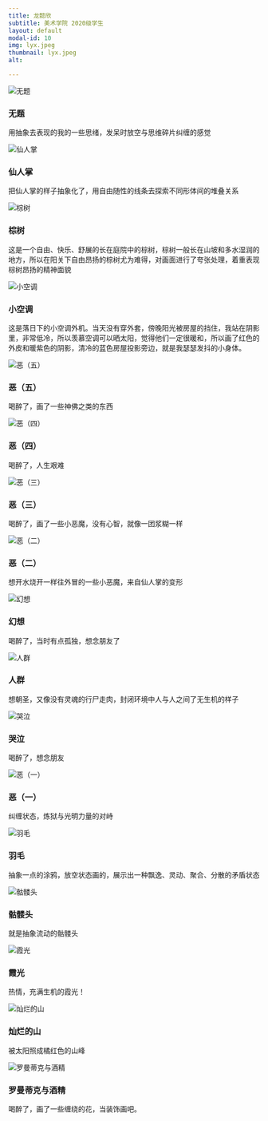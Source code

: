 ```yaml
---
title: 龙懿欣
subtitle: 美术学院 2020级学生
layout: default
modal-id: 10
img: lyx.jpeg
thumbnail: lyx.jpeg
alt: 

---
```


<img src="img/lyx/无题.jpg" class="img-responsive img-centered" alt="无题">
<h3>无题</h3>
<p>用抽象去表现的我的一些思绪，发呆时放空与思维碎片纠缠的感觉</p>

<img src="img/lyx/仙人掌.jpg" class="img-responsive img-centered" alt="仙人掌">
<h3>仙人掌</h3>
<p>把仙人掌的样子抽象化了，用自由随性的线条去探索不同形体间的堆叠关系</p>
<img src="img/lyx/棕树.jpg" class="img-responsive img-centered" alt="棕树">
<h3>棕树</h3>
<p>这是一个自由、快乐、舒展的长在庭院中的棕树，棕树一般长在山坡和多水湿润的地方，所以在阳关下自由昂扬的棕树尤为难得，对画面进行了夸张处理，着重表现棕树昂扬的精神面貌</p>
<img src="img/lyx/小空调.jpg" class="img-responsive img-centered" alt="小空调">
<h3>小空调</h3>
<p>这是落日下的小空调外机。当天没有穿外套，傍晚阳光被房屋的挡住，我站在阴影里，非常低冷，所以羡慕空调可以晒太阳，觉得他们一定很暖和，所以画了红色的外皮和暖紫色的阴影，清冷的蓝色房屋投影旁边，就是我瑟瑟发抖的小身体。</p>
<img src="img/lyx/恶（五）.jpg" class="img-responsive img-centered" alt="恶（五）">
<h3>恶（五）</h3>
<p>喝醉了，画了一些神佛之类的东西</p>
<img src="img/lyx/恶（四）.jpg" class="img-responsive img-centered" alt="恶（四）">
<h3>恶（四）</h3>
<p>喝醉了，人生艰难</p>
<img src="img/lyx/恶（三）.jpg" class="img-responsive img-centered" alt="恶（三）">
<h3>恶（三）</h3>
<p>喝醉了，画了一些小恶魔，没有心智，就像一团浆糊一样</p>
<img src="img/lyx/恶（二）.jpg" class="img-responsive img-centered" alt="恶（二）">
<h3>恶（二）</h3>
<p>想开水烧开一样往外冒的一些小恶魔，来自仙人掌的变形</p>
<img src="img/lyx/幻想.jpg" class="img-responsive img-centered" alt="幻想">
<h3>幻想</h3>
<p>喝醉了，当时有点孤独，想念朋友了</p>
<img src="img/lyx/人群.jpg" class="img-responsive img-centered" alt="人群">
<h3>人群</h3>
<p>想朝圣，又像没有灵魂的行尸走肉，封闭环境中人与人之间了无生机的样子</p>
<img src="img/lyx/哭泣.jpg" class="img-responsive img-centered" alt="哭泣">
<h3>哭泣</h3>
<p>喝醉了，想念朋友</p>
<img src="img/lyx/恶（一）.jpg" class="img-responsive img-centered" alt="恶（一）">
<h3>恶（一）</h3>
<p>纠缠状态，炼狱与光明力量的对峙</p>
<img src="img/lyx/羽毛.jpg" class="img-responsive img-centered" alt="羽毛">
<h3>羽毛</h3>
<p>抽象一点的涂鸦，放空状态画的，展示出一种飘逸、灵动、聚合、分散的矛盾状态</p>
<img src="img/lyx/骷髅头.jpg" class="img-responsive img-centered" alt="骷髅头">
<h3>骷髅头</h3>
<p>就是抽象流动的骷髅头</p>
<img src="img/lyx/霞光.png" class="img-responsive img-centered" alt="霞光">
<h3>霞光</h3>
<p>热情，充满生机的霞光！</p>
<img src="img/lyx/灿烂的山.png" class="img-responsive img-centered" alt="灿烂的山">
<h3>灿烂的山</h3>
<p>被太阳照成橘红色的山峰</p>
<img src="img/lyx/罗曼蒂克与酒精.png" class="img-responsive img-centered" alt="罗曼蒂克与酒精">
<h3>罗曼蒂克与酒精</h3>
<p>喝醉了，画了一些缠绕的花，当装饰画吧。</p>
